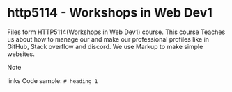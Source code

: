 # http5114 - Workshops in Web Dev1

Files form HTTP5114(Workshops in Web Dev1) course. This course Teaches us about how to manage our and make our professional profiles like in GitHub, Stack overflow and discord. We use Markup to make simple websites. 

>[!Note]
>links
>Code sample: ```# heading 1 ```




<!--
Make a change!

## starting a new project

1. Making a new repo on github.com
2. Open you terminal
3. Navigate your terminal to project detination
4. Clone the repo
5. Chnage directory into the new folder
6. Open Vscode and point it to the smae folder

-->
